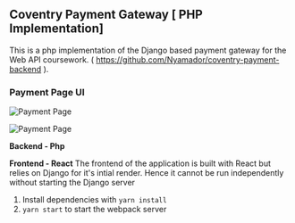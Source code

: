## Coventry Payment Gateway [ PHP Implementation]

This is a php implementation of the Django based payment gateway for the Web API coursework.
( https://github.com/Nyamador/coventry-payment-backend ).

### Payment Page UI
![Payment Page](https://dev-to-uploads.s3.amazonaws.com/uploads/articles/0zwzl9j6v1fmhek2hmnz.png)

![Payment Page](https://dev-to-uploads.s3.amazonaws.com/uploads/articles/6ccttommcw3ov1md5g72.png)

**Backend - Php**

**Frontend - React**
The frontend of the application is built with React but relies on Django for it's intial render. Hence it cannot be run independently without starting the Django server
1. Install  dependencies with  `yarn install`
2. `yarn start` to start the webpack server

